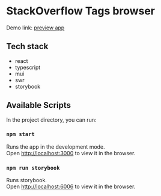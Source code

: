 # StackOverflow Tags browser

Demo link: [preview app](https://mediporta-stackoverflow-tags.netlify.app/)

## Tech stack

- react
- typescript
- mui
- swr
- storybook

## Available Scripts

In the project directory, you can run:

### `npm start`

Runs the app in the development mode.\
Open [http://localhost:3000](http://localhost:3000) to view it in the browser.

### `npm run storybook`

Runs storybook.\
Open [http://localhost:6006](http://localhost:6006/) to view it in the browser.
